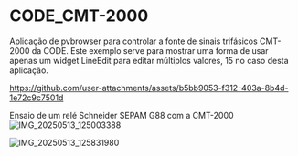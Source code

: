 # CODE_CMT-2000
Aplicação de pvbrowser para controlar a fonte de sinais trifásicos CMT-2000 da CODE.
Este exemplo serve para mostrar uma forma de usar apenas um widget LineEdit para editar múltiplos valores, 15 no caso desta aplicação.

https://github.com/user-attachments/assets/b5bb9053-f312-403a-8b4d-1e72c9c7501d

Ensaio de um relé Schneider SEPAM G88 com a CMT-2000
![IMG_20250513_125003388](https://github.com/user-attachments/assets/62a1abc3-295e-47cb-9aeb-9aba59fc21d2)

![IMG_20250513_125831980](https://github.com/user-attachments/assets/67362f13-85b0-4b80-980b-ee3d4c9e1894)
